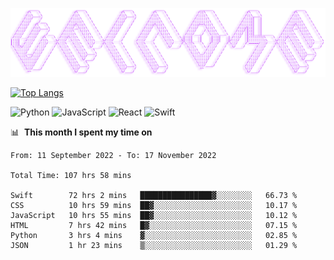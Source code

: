 
![ezcv logo](https://raw.githubusercontent.com/adammgerber/images/main/Welcome.png)

[![Top Langs](https://github-readme-stats.vercel.app/api/top-langs/?username=adammgerber&layout=compact)](https://github.com/anuraghazra/github-readme-stats)

![Python](https://img.shields.io/badge/python-3670A0?style=for-the-badge&logo=python&logoColor=ffdd54)
![JavaScript](https://img.shields.io/badge/javascript-%23323330.svg?style=for-the-badge&logo=javascript&logoColor=%23F7DF1E)
![React](https://img.shields.io/badge/react-%2320232a.svg?style=for-the-badge&logo=react&logoColor=%2361DAFB)
![Swift](https://img.shields.io/badge/swift-F54A2A?style=for-the-badge&logo=swift&logoColor=white)

📊 &nbsp;**This month I spent my time on**

<!--START_SECTION:waka-->

```text
From: 11 September 2022 - To: 17 November 2022

Total Time: 107 hrs 58 mins

Swift        72 hrs 2 mins   ████████████████▓░░░░░░░░   66.73 %
CSS          10 hrs 59 mins  ██▓░░░░░░░░░░░░░░░░░░░░░░   10.17 %
JavaScript   10 hrs 55 mins  ██▓░░░░░░░░░░░░░░░░░░░░░░   10.12 %
HTML         7 hrs 42 mins   █▓░░░░░░░░░░░░░░░░░░░░░░░   07.15 %
Python       3 hrs 4 mins    ▓░░░░░░░░░░░░░░░░░░░░░░░░   02.85 %
JSON         1 hr 23 mins    ▒░░░░░░░░░░░░░░░░░░░░░░░░   01.29 %
```

<!--END_SECTION:waka-->

